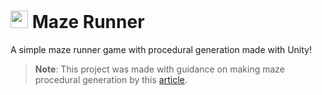 <h1>
    <img src="docs/icon.png" style="height: 1em;"/>
    <span>Maze Runner</span>
</h1>

A simple maze runner game with procedural generation made with Unity!

> **Note**: This project was made with guidance on making maze procedural generation by this [article](https://raywenderlich.com/82-procedural-generation-of-mazes-with-unity).